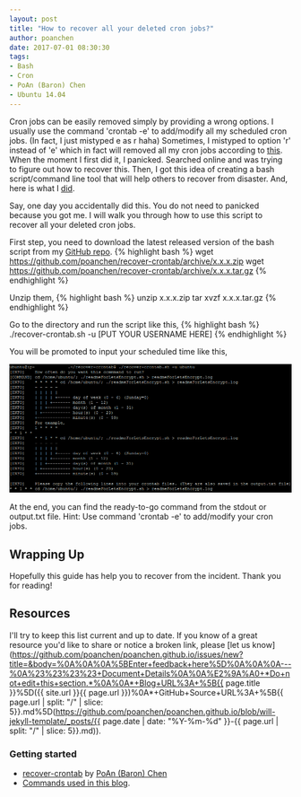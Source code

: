 ```yaml
---
layout: post
title: "How to recover all your deleted cron jobs?"
author: poanchen
date: 2017-07-01 08:30:30
tags:
- Bash
- Cron
- PoAn (Baron) Chen
- Ubuntu 14.04
---
```

Cron jobs can be easily removed simply by providing a wrong options. I usually use the command 'crontab -e' to add/modify all my scheduled cron jobs. (In fact, I just mistyped e as r haha) Sometimes, I mistyped to option 'r' instead of 'e' which in fact will removed all my cron jobs according to [this](https://www.computerhope.com/unix/ucrontab.htm). When the moment I first did it, I panicked. Searched online and was trying to figure out how to recover this. Then, I got this idea of creating a bash script/command line tool that will help others to recover from disaster. And, here is what I [did](https://github.com/poanchen/recover-crontab).

Say, one day you accidentally did this. You do not need to panicked because you got me. I will walk you through how to use this script to recover all your deleted cron jobs.

First step, you need to download the latest released version of the bash script from my [GitHub repo](https://github.com/poanchen/recover-crontab/releases).
{% highlight bash %}
  wget https://github.com/poanchen/recover-crontab/archive/x.x.x.zip
  wget https://github.com/poanchen/recover-crontab/archive/x.x.x.tar.gz
{% endhighlight %}

Unzip them,
{% highlight bash %}
  unzip x.x.x.zip
  tar xvzf x.x.x.tar.gz
{% endhighlight %}

Go to the directory and run the script like this,
{% highlight bash %}
  ./recover-crontab.sh -u [PUT YOUR USERNAME HERE]
{% endhighlight %}

You will be promoted to input your scheduled time like this,

<img src="https://raw.githubusercontent.com/poanchen/recover-crontab/master/demo.PNG" alt="recover-crontab demo"><br>

At the end, you can find the ready-to-go command from the stdout or output.txt file. Hint: Use command 'crontab -e' to add/modify your cron jobs.

## Wrapping Up

Hopefully this guide has help you to recover from the incident. Thank you for reading! 

## Resources

I'll try to keep this list current and up to date. If you know of a great resource you'd like to share or notice a broken link, please [let us know](https://github.com/poanchen/poanchen.github.io/issues/new?title=&body=%0A%0A%0A%5BEnter+feedback+here%5D%0A%0A%0A---%0A%23%23%23%23+Document+Details%0A%0A%E2%9A%A0+*Do+not+edit+this+section.*%0A%0A*+Blog+URL%3A+%5B{{ page.title }}%5D({{ site.url }}{{ page.url }})%0A*+GitHub+Source+URL%3A+%5B{{ page.url | split: "/" | slice: 5}}.md%5D(https://github.com/poanchen/poanchen.github.io/blob/will-jekyll-template/_posts/{{ page.date | date: "%Y-%m-%d" }}-{{ page.url | split: "/" | slice: 5}}.md)).

### Getting started

* [recover-crontab](https://github.com/poanchen/recover-crontab) by [PoAn (Baron) Chen](https://www.github.com/poanchen)
* [Commands used in this blog](https://github.com/poanchen/code-for-blog/blob/master/2017/07/01/how-to-recover-all-your-deleted-cron-jobs/commands.sh).